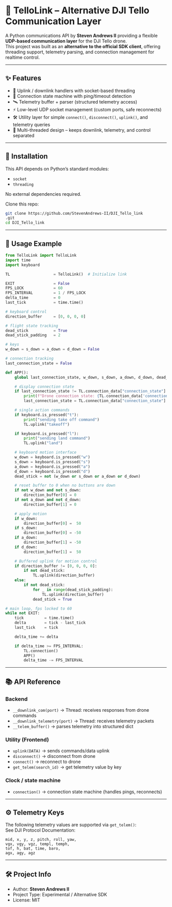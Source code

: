 # 🚁 TelloLink – Alternative DJI Tello Communication Layer  

A Python communications API by **Steven Andrews II** providing a flexible **UDP-based communication layer** for the DJI Tello drone.  
This project was built as an **alternative to the official SDK client**, offering threading support, telemetry parsing, and connection management for realtime control.  

---

## ✨ Features  

- 📡 Uplink / downlink handlers with socket-based threading  
- 🔄 Connection state machine with ping/timeout detection  
- 🛰️ Telemetry buffer + parser (structured telemetry access)  
- ⚡ Low-level UDP socket management (custom ports, safe reconnects)  
- 🛠️ Utility layer for simple `connect()`, `disconnect()`, `uplink()`, and telemetry queries  
- 🔌 Multi-threaded design – keeps downlink, telemetry, and control separated  

---

## 🚀 Installation  

This API depends on Python’s standard modules:  

- `socket`  
- `threading`  

No external dependencies required.  

Clone this repo:  

```bash
git clone https://github.com/StevenAndrews-II/DJI_Tello_link
.git
cd DJI_Tello_link
```

---

## 📖 Usage Example  

```python
from TelloLink import TelloLink
import time
import keyboard

TL                   = TelloLink()  # Initialize link

EXIT                 = False
FPS_LOCK             = 60
FPS_INTERVAL         = 1 / FPS_LOCK
delta_time           = 0
last_tick            = time.time()

# keyboard control
direction_buffer     = [0, 0, 0, 0]

# flight state tracking
dead_stick           = True
dead_stick_padding   = 2

# keys
w_down = s_down = a_down = d_down = False

# connection tracking
last_connection_state = False

def APP():
    global last_connection_state, w_down, s_down, a_down, d_down, dead_stick

    # display connection state
    if last_connection_state != TL.connection_data["connection_state"]:
        print(f"Drone connection state: {TL.connection_data['connection_state']}")
        last_connection_state = TL.connection_data["connection_state"]

    # single action commands
    if keyboard.is_pressed("t"):
        print("sending take off command")
        TL.uplink("takeoff")

    if keyboard.is_pressed("l"):
        print("sending land command")
        TL.uplink("land")

    # keyboard motion interface
    w_down = keyboard.is_pressed("w")
    s_down = keyboard.is_pressed("s")
    a_down = keyboard.is_pressed("a")
    d_down = keyboard.is_pressed("d")
    dead_stick = not (w_down or s_down or a_down or d_down)

    # reset buffer to 0 when no buttons are down
    if not w_down and not s_down:
        direction_buffer[0] = 0
    if not a_down and not d_down:
        direction_buffer[1] = 0

    # apply motion
    if w_down:
        direction_buffer[0] =  50
    if s_down:
        direction_buffer[0] = -50
    if a_down:
        direction_buffer[1] = -50
    if d_down:
        direction_buffer[1] =  50

    # Buffered uplink for motion control
    if direction_buffer != [0, 0, 0, 0]:
        if not dead_stick:
            TL.uplink(direction_buffer)
    else:
        if not dead_stick:
            for _ in range(dead_stick_padding):
                TL.uplink(direction_buffer)
            dead_stick = True

# main loop, fps locked to 60
while not EXIT:
    tick         = time.time()
    delta        = tick - last_tick
    last_tick    = tick

    delta_time += delta

    if delta_time >= FPS_INTERVAL:
        TL.connection()
        APP()
        delta_time -= FPS_INTERVAL


```

---


## 📚 API Reference  

### Backend  
- `__downlink_com(port)` → Thread: receives responses from drone commands  
- `__downlink_telemetry(port)` → Thread: receives telemetry packets  
- `__telem_buffer()` → parses telemetry into structured dict  

### Utility (Frontend)  
- `uplink(DATA)` → sends commands/data uplink  
- `disconnect()` → disconnect from drone  
- `connect()` → reconnect to drone  
- `get_telem(search_id)` → get telemetry value by key

### Clock / state machine
- `connection()` → connection state machine (handles pings, reconnects)  

---

## ⚙️ Telemetry Keys  

The following telemetry values are supported via `get_telem()`:  
See DJI Protocol Documentation: 

```
mid, x, y, z, pitch, roll, yaw, 
vgx, vgy, vgz, templ, temph, 
tof, h, bat, time, baro, 
agx, agy, agz
```

---

## 🛠️ Project Info  

- Author: **Steven Andrews II**  
- Project Type: Experimental / Alternative SDK  
- License: MIT 
